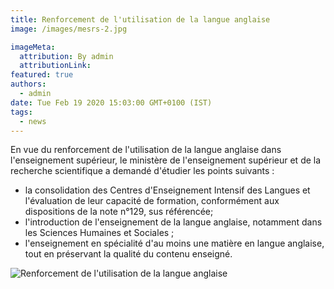 ```yaml
---
title: Renforcement de l'utilisation de la langue anglaise
image: /images/mesrs-2.jpg

imageMeta:
  attribution: By admin
  attributionLink:
featured: true
authors:
  - admin
date: Tue Feb 19 2020 15:03:00 GMT+0100 (IST)
tags:
  - news
---
```

En vue du renforcement de l'utilisation de la langue anglaise dans l'enseignement supérieur, le ministère de l'enseignement supérieur et de la recherche scientifique a demandé d'étudier les points suivants :

- la consolidation des Centres d'Enseignement Intensif des Langues et l'évaluation de leur capacité de formation, conformément aux dispositions de la note n°129, sus référencée;
- l'introduction de l'enseignement de la langue anglaise, notamment dans les Sciences Humaines et Sociales ;
- l'enseignement en spécialité d'au moins une matière en langue anglaise, tout en préservant la qualité du contenu enseigné.

![Renforcement de l'utilisation de la langue anglaise](/images/renforcement-de-l-utilisation-de-langue-anglaise.jpg)
